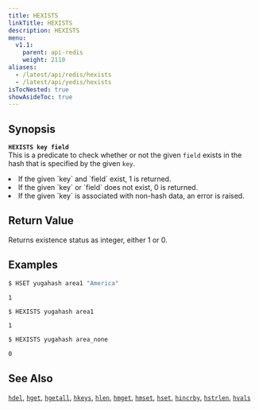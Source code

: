 ```yaml
---
title: HEXISTS
linkTitle: HEXISTS
description: HEXISTS
menu:
  v1.1:
    parent: api-redis
    weight: 2110
aliases:
  - /latest/api/redis/hexists
  - /latest/api/yedis/hexists
isTocNested: true
showAsideToc: true
---
```


## Synopsis
<b>`HEXISTS key field`</b><br>
This is a predicate to check whether or not the given `field` exists in the hash that is specified by the given `key`.
<li>If the given `key` and `field` exist, 1 is returned.</li>
<li>If the given `key` or `field` does not exist, 0 is returned.</li>
<li>If the given `key` is associated with non-hash data, an error is raised.</li>

## Return Value
Returns existence status as integer, either 1 or 0.

## Examples

```sh
$ HSET yugahash area1 "America"
```

```
1
```

```sh
$ HEXISTS yugahash area1
```

```
1
```

```sh
$ HEXISTS yugahash area_none
```

```
0
```

## See Also
[`hdel`](../hdel/), [`hget`](../hget/), [`hgetall`](../hgetall/), [`hkeys`](../hkeys/), [`hlen`](../hlen/), [`hmget`](../hmget/), [`hmset`](../hmset/), [`hset`](../hset/), [`hincrby`](../hincrby/), [`hstrlen`](../hstrlen/), [`hvals`](../hvals/)
